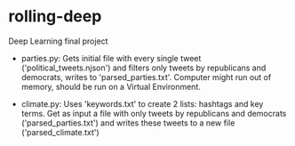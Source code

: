 # rolling-deep
Deep Learning final project

- parties.py: Gets initial file with every single tweet ('political_tweets.njson') and filters only tweets by republicans and democrats, writes to 'parsed_parties.txt'. Computer might run out of memory, should be run on a Virtual Environment.

- climate.py: Uses 'keywords.txt' to create 2 lists: hashtags and key terms. Get as input a file with only tweets by republicans and democrats ('parsed_parties.txt') and writes these tweets to a new file ('parsed_climate.txt')
